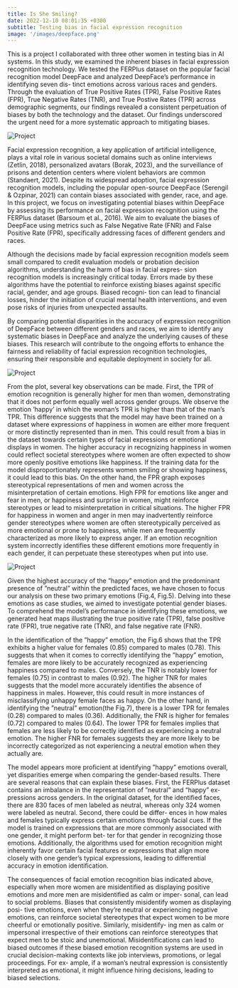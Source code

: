 ```yaml
---
title: Is She Smiling?
date: 2022-12-10 08:01:35 +0300
subtitle: Testing bias in facial expression recognition
image: '/images/deepface.png'
---
```

This is a project I collaborated with three other women in testing bias in AI systems. In this study, we examined the inherent biases in facial expression recognition technology. We tested the FERPlus dataset on the popular facial recognition model DeepFace and analyzed DeepFace’s performance in identifying seven dis- tinct emotions across various races and genders. Through the evaluation of True Positive Rates (TPR), False Positive Rates (FPR), True Negative Rates (TNR), and True Postive Rates (TPR) across demographic segments, our findings revealed a consistent perpetuation of biases by both the technology and the dataset. Our findings underscored the urgent need for a more systematic approach to mitigating biases.


<div class="gallery-box">
  <div class="gallery">
    <img src="/images/deepface.png" loading="lazy" alt="Project">

  </div>
</div>

Facial expression recognition, a key application of artificial intelligence, plays a vital role in various societal domains such as online interviews (Zetlin, 2018), personalized avatars (Borak, 2023), and the surveillance of prisons and detention centers where violent behaviors are common (Standaert, 2021). Despite its widespread adoption, facial expression recognition models, including the popular open-source DeepFace (Serengil & Ozpinar, 2021) can contain biases associated with gender, race, and age. In this project, we focus on investigating potential biases within DeepFace by assessing its performance on facial expression recognition using the FERPlus dataset (Barsoum et al., 2016). We aim to evaluate the biases of DeepFace using metrics such as False Negative Rate (FNR) and False Positive Rate (FPR), specifically addressing faces of different genders and races.

Although the decisions made by facial expression recognition models seem small compared to credit evaluation models or probation decision algorithms, understanding the harm of bias in facial expres- sion recognition models is increasingly critical today. Errors made by these algorithms have the potential to reinforce existing biases against specific racial, gender, and age groups. Biased recogni- tion can lead to financial losses, hinder the initiation of crucial mental health interventions, and even pose risks of injuries from unexpected assaults.

By comparing potential disparities in the accuracy of expression recognition of DeepFace between different genders and races, we aim to identify any systematic biases in DeepFace and analyze the underlying causes of these biases. This research will contribute to the ongoing efforts to enhance the fairness and reliability of facial expression recognition technologies, ensuring their responsible and equitable deployment in society for all.


<div class="gallery-box">
  <div class="gallery">
    <img src="/images/bias.png" loading="lazy" alt="Project">
  </div>
</div>


From the plot, several key observations can be made. First, the TPR of emotion recognition is generally higher for men than women, demonstrating that it does not perform equally well across gender groups. We observe the emotion ’happy’ in which the woman’s TPR is higher than that of the man’s TPR. This difference suggests that the model may have been trained on a dataset where expressions of happiness in women are either more frequent or more distinctly represented than in men. This could result from a bias in the dataset towards certain types of facial expressions or emotional displays in women. The higher accuracy in recognizing happiness in women could reflect societal stereotypes where women are often expected to show more openly positive emotions like happiness. If the training data for the model disproportionately represents women smiling or showing happiness, it could lead to this bias.
On the other hand, the FPR graph exposes stereotypical representations of men and women across the misinterpretation of certain emotions. High FPR for emotions like anger and fear in men, or happiness and surprise in women, might reinforce stereotypes or lead to misinterpretation in critical situations. The higher FPR for happiness in women and anger in men may inadvertently reinforce gender stereotypes where women are often stereotypically perceived as more emotional or prone to happiness, while men are frequently characterized as more likely to express anger. If an emotion recognition system incorrectly identifies these different emotions more frequently in each gender, it can perpetuate these stereotypes when put into use.

<div class="gallery-box">
  <div class="gallery">
    <img src="/images/case_study.png" loading="lazy" alt="Project">
  </div>
</div>

Given the highest accuracy of the ”happy” emotion and the predominant presence of ”neutral” within the predicted faces, we have chosen to focus our analysis on these two primary emotions (Fig.4, Fig.5). Delving into these emotions as case studies, we aimed to investigate potential gender biases. To comprehend the model’s performance in identifying these emotions, we generated heat maps illustrating the true positive rate (TPR), false positive rate (FPR), true negative rate (TNR), and false negative rate (FNR).

In the identification of the ”happy” emotion, the Fig.6 shows that the TPR exhibits a higher value for females (0.85) compared to males (0.78). This suggests that when it comes to correctly identifying the ”happy” emotion, females are more likely to be accurately recognized as experiencing happiness compared to males. Conversely, the TNR is notably lower for females (0.75) in contrast to males (0.92). The higher TNR for males suggests that the model more accurately identifies the absence of happiness in males. However, this could result in more instances of misclassifying unhappy female faces as happy.
On the other hand, in identifying the ”neutral” emotion(the Fig.7), there is a lower TPR for females (0.28) compared to males (0.36). Additionally, the FNR is higher for females (0.72) compared to males (0.64). The lower TPR for females implies that females are less likely to be correctly identified as experiencing a neutral emotion. The higher FNR for females suggests they are more likely to be incorrectly categorized as not experiencing a neutral emotion when they actually are.

 The model appears more proficient at identifying ”happy” emotions overall, yet disparities emerge when comparing the gender-based results. There are several reasons that can explain these biases. First, the FERPlus dataset contains an imbalance in the representation of ”neutral” and “happy” ex- pressions across genders. In the original dataset, for the identified faces, there are 830 faces of men labeled as neutral, whereas only 324 women were labeled as neutral. Second, there could be differ- ences in how males and females typically express certain emotions through facial cues. If the model is trained on expressions that are more commonly associated with one gender, it might perform bet- ter for that gender in recognizing those emotions. Additionally, the algorithms used for emotion recognition might inherently favor certain facial features or expressions that align more closely with one gender’s typical expressions, leading to differential accuracy in emotion identification.

The consequences of facial emotion recognition bias indicated above, especially when more women are misidentified as displaying positive emotions and more men are misidentified as calm or imper- sonal, can lead to social problems. Biases that consistently misidentify women as displaying posi- tive emotions, even when they’re neutral or experiencing negative emotions, can reinforce societal stereotypes that expect women to be more cheerful or emotionally positive. Similarly, misidentify- ing men as calm or impersonal irrespective of their emotions can reinforce stereotypes that expect men to be stoic and unemotional.
Misidentifications can lead to biased outcomes if these biased emotion recognition systems are used in crucial decision-making contexts like job interviews, promotions, or legal proceedings. For ex- ample, if a woman’s neutral expression is consistently interpreted as emotional, it might influence hiring decisions, leading to biased selections.
